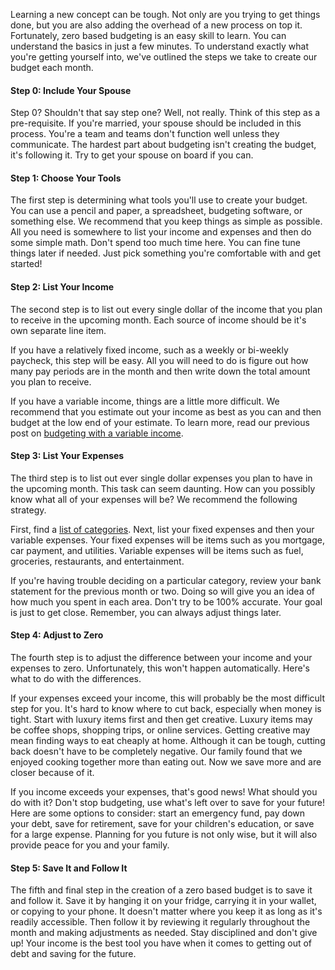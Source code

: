 Learning a new concept can be tough. Not only are you trying to get things done, but you are also adding the overhead
of a new process on top it. Fortunately, zero based budgeting is an easy skill to learn. You can understand the basics
in just a few minutes. To understand exactly what you're getting yourself into, we've outlined the steps we take to
create our budget each month.

<!-- more -->

#### Step 0: Include Your Spouse

Step 0? Shouldn't that say step one? Well, not really. Think of this step as a pre-requisite. If you're married, your
spouse should be included in this process. You're a team and teams don't function well unless they communicate.
The hardest part about budgeting isn't creating the budget, it's following it. Try to get your spouse on board if
you can.

#### Step 1: Choose Your Tools

The first step is determining what tools you'll use to create your budget. You can use a pencil and paper, a
spreadsheet, budgeting software, or something else. We recommend that you keep things as simple as possible. All you
need is somewhere to list your income and expenses and then do some simple math. Don't spend too much time here. You
can fine tune things later if needed. Just pick something you're comfortable with and get started!

#### Step 2: List Your Income

The second step is to list out every single dollar of the income that you plan to receive in the upcoming month. Each
source of income should be it's own separate line item.

If you have a relatively fixed income, such as a weekly or bi-weekly paycheck, this step will be easy. All you will
need to do is figure out how many pay periods are in the month and then write down the total amount you plan to receive.

If you have a variable income, things are a little more difficult. We recommend that you estimate out your income as
best as you can and then budget at the low end of your estimate. To learn more, read our previous post
on [budgeting with a variable income][1].

#### Step 3: List Your Expenses

The third step is to list out ever single dollar expenses you plan to have in the upcoming month. This task can seem
daunting. How can you possibly know what all of your expenses will be? We recommend the following strategy.

First, find a [list of categories][2]. Next, list your fixed expenses and then your variable expenses. Your fixed
expenses will be items such as you mortgage, car payment, and utilities. Variable expenses will be items such as
fuel, groceries, restaurants, and entertainment.

If you're having trouble deciding on a particular category, review your bank statement for the previous month or two.
Doing so will give you an idea of how much you spent in each area. Don't try to be 100% accurate. Your goal is just to
get close. Remember, you can always adjust things later.

#### Step 4: Adjust to Zero

The fourth step is to adjust the difference between your income and your expenses to zero. Unfortunately, this won't
happen automatically. Here's what to do with the differences.

If your expenses exceed your income, this will probably be the most difficult step for you. It's hard to know where
to cut back, especially when money is tight. Start with luxury items first and then get creative. Luxury items may be
coffee shops, shopping trips, or online services. Getting creative may mean finding ways to eat cheaply at home.
Although it can be tough, cutting back doesn't have to be completely negative. Our family found that we enjoyed
cooking together more than eating out. Now we save more and are closer because of it.

If you income exceeds your expenses, that's good news! What should you do with it? Don't stop budgeting, use what's
left over to save for your future! Here are some options to consider: start an emergency fund, pay down your debt,
save for retirement, save for your children's education, or save for a large expense. Planning for you future is not
only wise, but it will also provide peace for you and your family.

#### Step 5: Save It and Follow It

The fifth and final step in the creation of a zero based budget is to save it and follow it. Save it by hanging it on
your fridge, carrying it in your wallet, or copying to your phone. It doesn't matter where you keep it as long as
it's readily accessible. Then follow it by reviewing it regularly throughout the month and making adjustments as
needed. Stay disciplined and don't give up! Your income is the best tool you have when it comes to getting out of
debt and saving for the future.

[1]: /posts/2013-06-19-but-wait-this-wont-work-i-have-variable-income
[2]: /posts/2013-07-02-budget-category-list